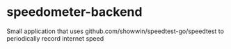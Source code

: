 # speedometer-backend
Small application that uses github.com/showwin/speedtest-go/speedtest to periodically record internet speed
